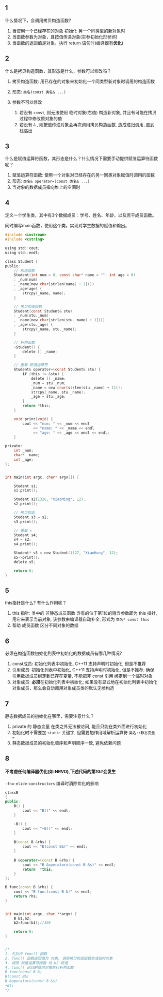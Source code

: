 ## 1

什么情况下，会调用拷贝构造函数?

1. 当使用一个已经存在的对象 初始化 另一个同类型的新对象时
1. 当函数参数为对象，且按值传递对象(实参初始化形参)时
1. 当函数的返回值是对象，执行 return 语句时(编译器有**优化**)
   
   



## 2

什么是拷贝构造函数，其形态是什么，参数可以修改吗？

1. 拷贝构造函数: 用已存在的对象来初始化一个同类型新对象时调用的构造函数

1. 形态: `类名(const 类名& ...)`
1. 参数不可以修改
    1. 若没有 `const`, 则无法使用 临时对象(右值) 构造新对象, 并且有可能在拷贝过程中修改原对象的值
    1. 若没有 `&` , 则按值传递对象会再次调用拷贝构造函数, 造成递归调用, 直到栈溢出





## 3

什么是赋值运算符函数，其形态是什么？什么情况下需要手动提供赋值运算符函数呢？

1. 赋值运算符函数: 使用一个对象对已经存在的另一同类对象赋值时调用的函数
1. 形态: `类名& operator=(const 类名& ...)`
1. 当对象的数据成员指向堆上的空间时



## 4

定义一个学生类，其中有3个数据成员：学号、姓名、年龄，以及若干成员函数。

同时编写main函数，使用这个类，实现对学生数据的赋值和输出。

```c
#include <iostream>
#include <cstring>

using std::cout;
using std::endl;

class Student {
public:
    // 构造函数
    Student(int num = 0, const char* name = "", int age = 0)
    : _num(num)
    , _name(new char[strlen(name) + 1]())
    , _age(age) {
        strcpy(_name, name);
    }

    // 拷贝构造函数
    Student(const Student& stu) 
    : _num(stu._num)
    , _name(new char[strlen(stu._name) + 1]())
    , _age(stu._age) {
        strcpy(_name, stu._name);
    }

    // 析构函数
    ~Student() {
        delete [] _name;
    }

    // 重载 赋值运算符
    Student& operator=(const Student& stu) {
        if (this != &stu) {
            delete [] _name;
            _num = stu._num;
            _name = new char[strlen(stu._name) + 1]();
            strcpy(_name, stu._name);
            _age = stu._age;
        }
        return *this;
    }

    void print(void) {
        cout << "num: " << _num << endl
             << "name: " << _name << endl 
             << "age: " << _age << endl << endl;
    }

private:
    int _num;
    char* _name;
    int _age;
};


int main(int argc, char* argv[]) {

    Student s1;
    s1.print();

    Student s2(1326, "XiaoMing", 12);
    s2.print();

    // 拷贝构造
    Student s3 = s2;
    s3.print();

    // 重载 =
    Student s4;
    s4 = s2;
    s4.print();

    Student* s5 = new Student(1327, "XiaoHong", 12);
    s5->print();
    delete s5;

    return 0;
}
```





## 5

this指针是什么? 有什么作用呢？

1. this 指针: 类中的 非静态成员函数 含有的位于第1位的隐含参数即为 this 指针, 用它来表示当前对象, 该参数由编译器自动补全, 形式为 `类名* const this` 
1. 帮助 成员函数 区分不同对象的数据

## 6

必须在构造函数初始化列表中初始化的数据成员有哪几种情况?

1. const成员: 初始化列表中初始化, C++11 支持声明时初始化, 但是不推荐
1. 引用成员: 初始化列表中初始化, C++11 支持声明时初始化, 但是不推荐; 确保引用数据成员绑定到已存在变量, 不能把非 const 引用 绑定到一个临时对象 
1. 对象成员: **必须**在初始化列表中初始化; 如果没有显式地在初始化列表中初始化对象成员，那么会自动调用对象成员类的默认无参构造



## 7

静态数据成员的初始化在哪里，需要注意什么？

1. private 的 静态变量 在类之外无法被访问, 能且只能在类外面进行初始化
1. 初始化时不需要加 `static` 关键字, 但需要加作用域解析运算符 `类名::静态变量 = `
1. 静态数据成员的初始化顺序和声明顺序一致, 避免依赖问题



## 8

#### 不考虑任何编译器优化(如:NRVO),下述代码的第10#会发生

`-fno-elide-constructors` 编译时消除优化的影响

```cpp
classB
{
public:
	B() {
        cout << "B()" << endl;
    }

    ~B() {
    	cout << "~B()" << endl;
    }
    
    B(const B &rhs) {
        cout << "B(const B&)" << endl;
    }
    
    B &operator=(const B &rhs) {
    	cout << "B &operator=(const B &s)" << endl;
        return  *this;
    }
};

B func(const B &rhs) {
    cout << "B func(const B &)" << endl;
    return rhs;
}


int main(int argc, char **argv) {
	B b1,b2;
    b2=func(b1);//10#

	return 0;
}


/*
1. 先执行 func() 函数
2. func() 函数返回值为 对象, 调用拷贝构造函数生成临时对象
3. 调用 赋值运算符函数 给 b2 赋值
4. func() 返回的临时对象执行析构函数
B func(const B &)
B(const B&)
B &operator=(const B &s)
~B()
*/
```